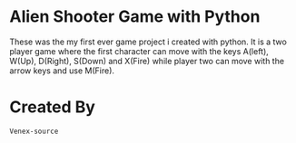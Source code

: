 # Alien Shooter Game with Python

These was the my first ever game project i created with python. It is a two player game where the first character can move with the keys A(left), W(Up), D(Right), S(Down)
and X(Fire) while player two can move with the arrow keys and use M(Fire).

# Created By
    Venex-source